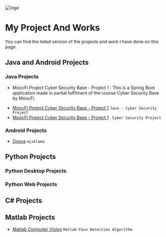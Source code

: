 ![logo](/logo.png)
# My Project And Works

You can find the listed version of the projects and work I have done on this page.
##  Java and Android Projects
### Java Projects
* MoocFi Project Cyber Security Base - Project 1 : This is a Spring Boot application made in partial fulfilment of the course Cyber Security Base by MoocFi.
- [MoocFi Project Cyber Security Base - Project 1](https://github.com/ugurilgin/MoocFiProject-1) `Java - Cyber Security Project`
- [MoocFi Project Cyber Security Base - Project 1](https://github.com/ugurilgin/MoocFiProject-2) ` Cyber Security Project`
### Android Projects
- [Dosya](link) `açıklama`
## Python Projects
###  Python Desktop Projects
###  Python Web Projects
## C# Projects
## Matlab Projects
- [Matlab Computer Vision](https://github.com/ugurilgin/Matlab-Computer-Vision) `Matlab Face Detection Algorithm`

 
